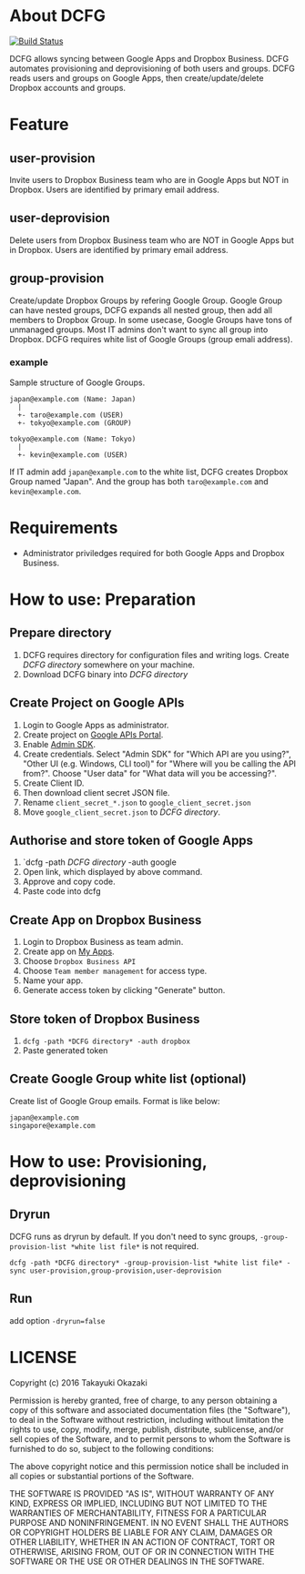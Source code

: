 # About DCFG

[![Build Status](https://travis-ci.org/watermint/dcfg.svg?branch=master)](https://travis-ci.org/watermint/dcfg)

DCFG allows syncing between Google Apps and Dropbox Business. DCFG automates provisioning and deprovisioning of both users and groups. DCFG reads users and groups on Google Apps, then create/update/delete Dropbox accounts and groups.

# Feature

## user-provision

Invite users to Dropbox Business team who are in Google Apps but NOT in Dropbox. Users are identified by primary email address.

## user-deprovision

Delete users from Dropbox Business team who are NOT in Google Apps but in Dropbox. Users are identified by primary email address.

## group-provision

Create/update Dropbox Groups by refering Google Group. Google Group can have nested groups, DCFG expands all nested group, then add all members to Dropbox Group.
In some usecase, Google Groups have tons of unmanaged groups. Most IT admins don't want to sync all group into Dropbox. DCFG requires white list of Google Groups (group emali address).

### example

Sample structure of Google Groups.
```
japan@example.com (Name: Japan)
  |
  +- taro@example.com (USER)
  +- tokyo@example.com (GROUP)
  
tokyo@example.com (Name: Tokyo)
  |
  +- kevin@example.com (USER)
```

If IT admin add `japan@example.com` to the white list, DCFG creates Dropbox Group named "Japan". And the group has both `taro@example.com` and `kevin@example.com`.

# Requirements

* Administrator priviledges required for both Google Apps and Dropbox Business.

# How to use: Preparation

## Prepare directory

1. DCFG requires directory for configuration files and writing logs. Create *DCFG directory* somewhere on your machine.
2. Download DCFG binary into *DCFG directory*

## Create Project on Google APIs

1. Login to Google Apps as administrator.
2. Create project on [Google APIs Portal](https://console.developers.google.com/iam-admin/projects).
3. Enable [Admin SDK](https://console.developers.google.com/apis/api/admin/overview).
4. Create credentials. Select "Admin SDK" for "Which API are you using?", "Other UI (e.g. Windows, CLI tool)" for "Where will you be calling the API from?". Choose "User data" for "What data will you be accessing?".
5. Create Client ID.
6. Then download client secret JSON file.
7. Rename `client_secret_*.json` to `google_client_secret.json`
8. Move `google_client_secret.json` to *DCFG directory*.

## Authorise and store token of Google Apps

1. `dcfg -path *DCFG directory* -auth google 
2. Open link, which displayed by above command.
3. Approve and copy code.
4. Paste code into dcfg

## Create App on Dropbox Business

1. Login to Dropbox Business as team admin.
2. Create app on [My Apps](https://www.dropbox.com/developers/apps).
3. Choose `Dropbox Business API`
4. Choose `Team member management` for access type.
5. Name your app.
6. Generate access token by clicking "Generate" button.

## Store token of Dropbox Business

1. `dcfg -path *DCFG directory* -auth dropbox`
2. Paste generated token

## Create Google Group white list (optional)

Create list of Google Group emails. Format is like below:

```
japan@example.com
singapore@example.com
```

# How to use: Provisioning, deprovisioning

## Dryrun

DCFG runs as dryrun by default. If you don't need to sync groups, `-group-provision-list *white list file*` is not required.

```
dcfg -path *DCFG directory* -group-provision-list *white list file* -sync user-provision,group-provision,user-deprovision
```

## Run

add option `-dryrun=false`

# LICENSE

Copyright (c) 2016 Takayuki Okazaki

Permission is hereby granted, free of charge, to any person obtaining
a copy of this software and associated documentation files (the
"Software"), to deal in the Software without restriction, including
without limitation the rights to use, copy, modify, merge, publish,
distribute, sublicense, and/or sell copies of the Software, and to
permit persons to whom the Software is furnished to do so, subject to
the following conditions:

The above copyright notice and this permission notice shall be
included in all copies or substantial portions of the Software.

THE SOFTWARE IS PROVIDED "AS IS", WITHOUT WARRANTY OF ANY KIND,
EXPRESS OR IMPLIED, INCLUDING BUT NOT LIMITED TO THE WARRANTIES OF
MERCHANTABILITY, FITNESS FOR A PARTICULAR PURPOSE AND
NONINFRINGEMENT. IN NO EVENT SHALL THE AUTHORS OR COPYRIGHT HOLDERS BE
LIABLE FOR ANY CLAIM, DAMAGES OR OTHER LIABILITY, WHETHER IN AN ACTION
OF CONTRACT, TORT OR OTHERWISE, ARISING FROM, OUT OF OR IN CONNECTION
WITH THE SOFTWARE OR THE USE OR OTHER DEALINGS IN THE SOFTWARE.
